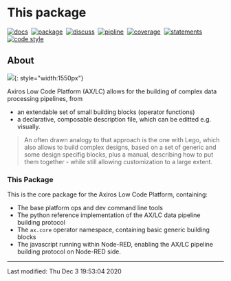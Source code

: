 # This package

<p attr="autogenerated by make_badges"></p>

[![docs][img_docs]][lnk_docs]&nbsp; [![package][img_package]][lnk_package]&nbsp; [![discuss][img_discuss]][lnk_discuss]&nbsp; [![pipline][img_pipline]][lnk_pipline]&nbsp; [![coverage][img_coverage]][lnk_coverage]&nbsp; [![statements][img_statements]][lnk_statements]&nbsp; [![code style][img_code style]][lnk_code style]

[lnk_docs]: https://gitlab.axiros.com/devapps/lc-wifi
[img_docs]: https://axchange.axiros.com/scm/hg/noauth/badges/raw-file/88c34889cd03/lc-wifi/documentation.svg
[lnk_package]: https://artifacts.axiros.com/artifactory/pypi-ax-sources/lc-wifi/2020.10.10/lc-wifi-2020.10.10.tar.gz
[img_package]: https://axchange.axiros.com/scm/hg/noauth/badges/raw-file/88c34889cd03/lc-wifi/pypi_package.svg
[lnk_discuss]: https://join.skype.com/krSNYZqvEmJm
[img_discuss]: https://axchange.axiros.com/scm/hg/noauth/badges/raw-file/88c34889cd03/lc-wifi/discuss.svg
[lnk_pipline]: https://gitlab.axiros.com/devapps/lc-wifi/-/commits/master
[img_pipline]: https://axchange.axiros.com/scm/hg/noauth/badges/raw-file/88c34889cd03/lc-wifi/pipeline.svg
[lnk_coverage]: https://gitlab.axiros.com/devapps/lc-wifi/coverage/index.html
[img_coverage]: https://axchange.axiros.com/scm/hg/noauth/badges/raw-file/88c34889cd03/lc-wifi/coverage.svg
[lnk_statements]: https://gitlab.axiros.com/devapps/lc-wifi/coverage/index.html
[img_statements]: https://axchange.axiros.com/scm/hg/noauth/badges/raw-file/88c34889cd03/lc-wifi/statements.svg
[lnk_code style]: https://github.com/axiros/axblack
[img_code style]: https://axchange.axiros.com/scm/hg/noauth/badges/raw-file/88c34889cd03/lc-wifi/code_style_ax_black.svg

<p attr="autogenerated by make_badges"></p>


## About

![](img/page-teaser.png){: style="width:1550px"}

Axiros Low Code Platform (AX/LC) allows for the building of complex data processing pipelines, from

- an extendable set of small building blocks (operator functions)
- a declarative, composable description file, which can be editted e.g. visually. 

> An often drawn analogy to that approach is the one with Lego, which also allows to build complex designs, based on a set of generic and some design specifig blocks, plus a manual, describing how to put them together - while still allowing customization to a large extent.



### This Package

This is the core package for the Axiros Low Code Platform,
containing:

- The base platform ops and dev command line tools
- The python reference implementation of the AX/LC data pipeline building protocol
- The `ax.core` operator namespace, containing basic generic building blocks
- The  javascript running within Node-RED, enabling the AX/LC pipeline building protocol on Node-RED side.




----
Last modified: Thu Dec  3 19:53:04 2020 
 
